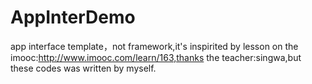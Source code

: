 # AppInterDemo
app interface template，not framework,it's inspirited by lesson on the imooc:http://www.imooc.com/learn/163,thanks the teacher:singwa,but these codes was written by myself.
